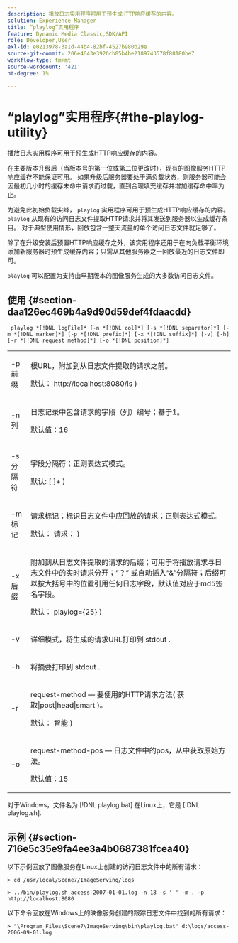```yaml
---
description: 播放日志实用程序可用于预生成HTTP响应缓存的内容。
solution: Experience Manager
title: “playlog”实用程序
feature: Dynamic Media Classic,SDK/API
role: Developer,User
exl-id: e0213978-3a1d-44b4-82bf-4527b980b29e
source-git-commit: 206e4643e3926cb85b4be2189743578f88180be7
workflow-type: tm+mt
source-wordcount: '421'
ht-degree: 1%

---
```


# “playlog”实用程序{#the-playlog-utility}

播放日志实用程序可用于预生成HTTP响应缓存的内容。

在主要版本升级后（当版本号的第一位或第二位更改时），现有的图像服务HTTP响应缓存不能保证可用。 如果升级后服务器要处于满负载状态，则服务器可能会因最初几小时的缓存未命中请求而过载，直到合理填充缓存并增加缓存命中率为止。

为避免此初始负载尖峰， `playlog` 实用程序可用于预生成HTTP响应缓存的内容。 `playlog` 从现有的访问日志文件提取HTTP请求并将其发送到服务器以生成缓存条目。 对于典型使用情形，回放包含一整天流量的单个访问日志文件就足够了。

除了在升级安装后预置HTTP响应缓存之外，该实用程序还用于在向负载平衡环境添加新服务器时预生成缓存内容；只需从其他服务器之一回放最近的日志文件即可。

`playlog` 可以配置为支持由早期版本的图像服务生成的大多数访问日志文件。

## 使用 {#section-daa126ec469b4a9d90d59def4fdaacdd}

` playlog *[!DNL logFile]* [-n *[!DNL col]*] [-s *[!DNL separator]*] [-m *[!DNL marker]*] [-p *[!DNL prefix]*] [-x *[!DNL suffix]*] [-v] [-h] [-r *[!DNL request method]*] [-o *[!DNL position]*]`

<table id="simpletable_39B9638BCB0F4244B5155C958C044C31"> 
 <tr class="strow"> 
  <td class="stentry"> <p> <span class="codeph"> -p <span class="varname"> 前缀 </span> </span> </p> </td> 
  <td class="stentry"> <p>根URL，附加到从日志文件提取的请求之前。 </p> <p>默认： <span class="filepath"> http://localhost:8080/is </span>) </p> </td> 
 </tr> 
 <tr class="strow"> 
  <td class="stentry"> <p> <span class="codeph"> -n <span class="varname"> 列 </span> </span> </p> </td> 
  <td class="stentry"> <p>日志记录中包含请求的字段（列）编号；基于1。 </p> <p>默认值：16 </p> </td> 
 </tr> 
 <tr class="strow"> 
  <td class="stentry"> <p> <span class="codeph"> -s <span class="varname"> 分隔符 </span> </span> </p> </td> 
  <td class="stentry"> <p>字段分隔符；正则表达式模式。 </p> <p>默认: <span class="codeph"> [ ]+ </span>) </p> </td> 
 </tr> 
 <tr class="strow"> 
  <td class="stentry"> <p> <span class="codeph"> -m <span class="varname"> 标记 </span> </span> </p> </td> 
  <td class="stentry"> <p>请求标记；标识日志文件中应回放的请求；正则表达式模式。 </p> <p>默认： <span class="codeph"> 请求： </span>) </p> </td> 
 </tr> 
 <tr class="strow"> 
  <td class="stentry"> <p> <span class="codeph"> -x <span class="varname"> 后缀 </span> </span> </p> </td> 
  <td class="stentry"> <p>附加到从日志文件提取的请求的后缀；可用于将播放请求与日志文件中的实时请求分开；“？” 或自动插入“&amp;”分隔符；后缀可以按大括号中的位置引用任何日志字段，默认值对应于md5签名字段。 </p> <p>默认： <span class="codeph"> playlog={25} </span>) </p> </td> 
 </tr> 
 <tr class="strow"> 
  <td class="stentry"> <p> <span class="codeph"> -v </span> </p> </td> 
  <td class="stentry"> <p>详细模式，将生成的请求URL打印到 <span class="codeph"> stdout </span>. </p> </td> 
 </tr> 
 <tr class="strow"> 
  <td class="stentry"> <p> <span class="codeph"> -h </span> </p> </td> 
  <td class="stentry"> <p>将摘要打印到 <span class="codeph"> stdout </span>. </p> </td> 
 </tr> 
 <tr class="strow"> 
  <td class="stentry"> <p> <span class="codeph"> -r </span> </p> </td> 
  <td class="stentry"> <p>request-method — 要使用的HTTP请求方法( <span class="codeph"> 获取|post|head|smart </span>)。 </p> <p>默认： <span class="codeph"> 智能 </span>) </p> </td> 
 </tr> 
 <tr class="strow"> 
  <td class="stentry"> <p> <span class="codeph"> -o </span> </p> </td> 
  <td class="stentry"> <p>request-method-pos — 日志文件中的pos，从中获取原始方法。 </p> <p>默认值：15 </p> </td> 
 </tr> 
</table>

对于Windows，文件名为 [!DNL playlog.bat] 在Linux上，它是 [!DNL playlog.sh].

## 示例 {#section-716e5c35e9fa4ee3a4b0687381fcea40}

以下示例回放了图像服务在Linux上创建的访问日志文件中的所有请求：

`> cd /usr/local/Scene7/ImageServing/logs`

`> ../bin/playlog.sh access-2007-01-01.log -n 18 -s ' ' -m . -p http://localhost:8080`

以下命令回放在Windows上的映像服务创建的跟踪日志文件中找到的所有请求：

`> "\Program Files\Scene7\ImageServing\bin\playlog.bat" d:\logs/access-2006-09-01.log`
